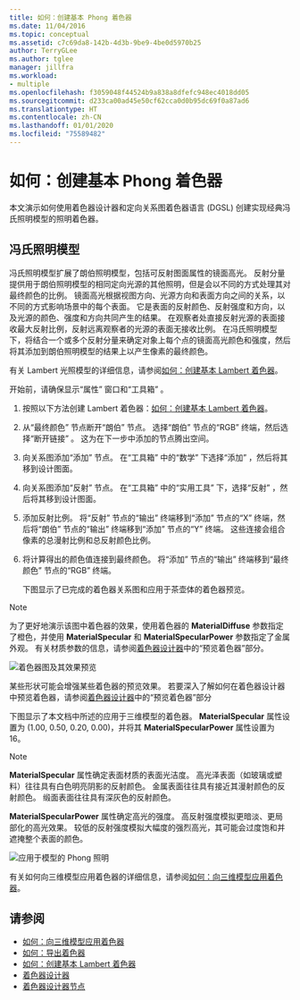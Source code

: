 ```yaml
---
title: 如何：创建基本 Phong 着色器
ms.date: 11/04/2016
ms.topic: conceptual
ms.assetid: c7c69da8-142b-4d3b-9be9-4be0d5970b25
author: TerryGLee
ms.author: tglee
manager: jillfra
ms.workload:
- multiple
ms.openlocfilehash: f3059048f44524b9a838a8dfefc948ec4018dd05
ms.sourcegitcommit: d233ca00ad45e50cf62cca0d0b95dc69f0a87ad6
ms.translationtype: HT
ms.contentlocale: zh-CN
ms.lasthandoff: 01/01/2020
ms.locfileid: "75589482"
---
```

# <a name="how-to-create-a-basic-phong-shader"></a>如何：创建基本 Phong 着色器

本文演示如何使用着色器设计器和定向关系图着色器语言 (DGSL) 创建实现经典冯氏照明模型的照明着色器。

## <a name="the-phong-lighting-model"></a>冯氏照明模型

冯氏照明模型扩展了朗伯照明模型，包括可反射图面属性的镜面高光。 反射分量提供用于朗伯照明模型的相同定向光源的其他照明，但是会以不同的方式处理其对最终颜色的比例。 镜面高光根据视图方向、光源方向和表面方向之间的关系，以不同的方式影响场景中的每个表面。 它是表面的反射颜色、反射强度和方向，以及光源的颜色、强度和方向共同产生的结果。 在观察者处直接反射光源的表面接收最大反射比例，反射远离观察者的光源的表面无接收比例。 在冯氏照明模型下，将结合一个或多个反射分量来确定对象上每个点的镜面高光颜色和强度，然后将其添加到朗伯照明模型的结果上以产生像素的最终颜色。

有关 Lambert 光照模型的详细信息，请参阅[如何：创建基本 Lambert 着色器](../designers/how-to-create-a-basic-lambert-shader.md)。

开始前，请确保显示“属性”  窗口和“工具箱”  。

1. 按照以下方法创建 Lambert 着色器：[如何：创建基本 Lambert 着色器](../designers/how-to-create-a-basic-lambert-shader.md)。

2. 从“最终颜色”  节点断开“朗伯”  节点。 选择“朗伯”  节点的“RGB”  终端，然后选择“断开链接”  。 这为在下一步中添加的节点腾出空间。

3. 向关系图添加“添加”  节点。 在“工具箱”  中的“数学”  下选择“添加”  ，然后将其移到设计图面。

4. 向关系图添加“反射”  节点。 在“工具箱”  中的“实用工具”  下，选择“反射”  ，然后将其移到设计图面。

5. 添加反射比例。 将“反射”  节点的“输出”  终端移到“添加”  节点的“X”  终端，然后将“朗伯”  节点的“输出”  终端移到“添加”  节点的“Y”  终端。 这些连接会组合像素的总漫射比例和总反射颜色比例。

6. 将计算得出的颜色值连接到最终颜色。 将“添加”  节点的“输出”  终端移到“最终颜色”  节点的“RGB”  终端。

   下图显示了已完成的着色器关系图和应用于茶壶体的着色器预览。

> [!NOTE]
> 为了更好地演示该图中着色器的效果，使用着色器的 **MaterialDiffuse** 参数指定了橙色，并使用  **MaterialSpecular** 和 **MaterialSpecularPower**  参数指定了金属外观。 有关材质参数的信息，请参阅[着色器设计器](../designers/shader-designer.md)中的“预览着色器”部分。

![着色器图及其效果预览](../designers/media/digit-lighting-graph.png)

某些形状可能会增强某些着色器的预览效果。 若要深入了解如何在着色器设计器中预览着色器，请参阅[着色器设计器](../designers/shader-designer.md)中的“预览着色器”部分

下图显示了本文档中所述的应用于三维模型的着色器。 **MaterialSpecular** 属性设置为 (1.00, 0.50, 0.20, 0.00)，并将其 **MaterialSpecularPower** 属性设置为 16。

> [!NOTE]
> **MaterialSpecular** 属性确定表面材质的表面光洁度。 高光泽表面（如玻璃或塑料）往往具有白色明亮阴影的反射颜色。 金属表面往往具有接近其漫射颜色的反射颜色。 缎面表面往往具有深灰色的反射颜色。
>
> **MaterialSpecularPower** 属性确定高光的强度。 高反射强度模拟更暗淡、更局部化的高光效果。 较低的反射强度模拟大幅度的强烈高光，其可能会过度饱和并遮掩整个表面的颜色。

![应用于模型的 Phong 照明](../designers/media/digit-lighting-model.png)

有关如何向三维模型应用着色器的详细信息，请参阅[如何：向三维模型应用着色器](../designers/how-to-apply-a-shader-to-a-3-d-model.md)。

## <a name="see-also"></a>请参阅

- [如何：向三维模型应用着色器](../designers/how-to-apply-a-shader-to-a-3-d-model.md)
- [如何：导出着色器](../designers/how-to-export-a-shader.md)
- [如何：创建基本 Lambert 着色器](../designers/how-to-create-a-basic-lambert-shader.md)
- [着色器设计器](../designers/shader-designer.md)
- [着色器设计器节点](../designers/shader-designer-nodes.md)
